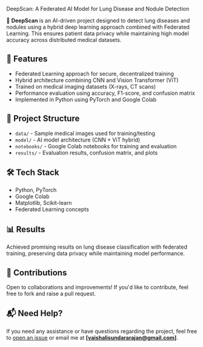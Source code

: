 DeepScan: A Federated AI Model for Lung Disease and Nodule Detection

🧠 **DeepScan** is an AI-driven project designed to detect lung diseases and nodules using a hybrid deep learning approach combined with Federated Learning. This ensures patient data privacy while maintaining high model accuracy across distributed medical datasets.

## 🚀 Features
- Federated Learning approach for secure, decentralized training
- Hybrid architecture combining CNN and Vision Transformer (ViT)
- Trained on medical imaging datasets (X-rays, CT scans)
- Performance evaluation using accuracy, F1-score, and confusion matrix
- Implemented in Python using PyTorch and Google Colab

## 📁 Project Structure
- `data/` - Sample medical images used for training/testing
- `model/` - AI model architecture (CNN + ViT hybrid)
- `notebooks/` - Google Colab notebooks for training and evaluation
- `results/` - Evaluation results, confusion matrix, and plots

## 🛠️ Tech Stack
- Python, PyTorch
- Google Colab
- Matplotlib, Scikit-learn
- Federated Learning concepts

## 📊 Results
Achieved promising results on lung disease classification with federated training, preserving data privacy while maintaining model performance.

## 🤝 Contributions
Open to collaborations and improvements! If you'd like to contribute, feel free to fork and raise a pull request.

## 📬 Need Help?
If you need any assistance or have questions regarding the project, feel free to [open an issue](https://github.com/VAISHALISUNDARARAJAN/AI-federated-model-for-lung-disease-and-nodule-detection/issues) or email me at **[vaishalisundararajan@gmail.com]**.
